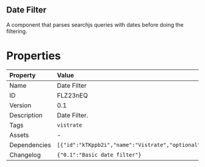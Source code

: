 <h2>Date Filter</h2><p>A component that parses searchjs queries with dates before doing the filtering.</p>

# Properties

| Property | Value |
| :--- | :--- |
| Name | Date Filter |
| ID | FLZ23nEQ |
| Version | 0.1 |
| Description | Date Filter. |
| Tags | `vistrate` |
| Assets | - |
| Dependencies | `[{"id":"kTKppb2i","name":"Vistrate","optional":false}]` |
| Changelog | `{"0.1":"Basic date filter"}` |